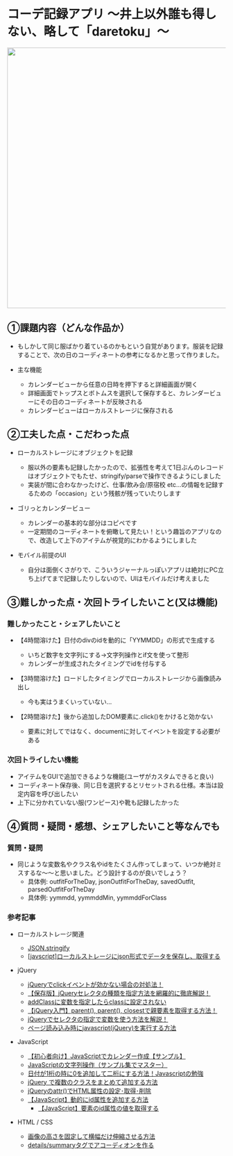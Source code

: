 # コーデ記録アプリ 〜井上以外誰も得しない、略して「daretoku」〜
<img src ="https://user-images.githubusercontent.com/113824527/201226971-c443ebf2-055e-4af2-a551-2a8701a8906b.png" width="600px">

## ①課題内容（どんな作品か）
- もしかして同じ服ばかり着ているのかもという自覚があります。服装を記録することで、次の日のコーディネートの参考になるかと思って作りました。

- 主な機能
  - カレンダービューから任意の日時を押下すると詳細画面が開く
  - 詳細画面でトップスとボトムスを選択して保存すると、カレンダービューにその日のコーディネートが反映される
  - カレンダービューはローカルストレージに保存される

## ②工夫した点・こだわった点
- ローカルストレージにオブジェクトを記録
  - 服以外の要素も記録したかったので、拡張性を考えて1日ぶんのレコードはオブジェクトでもたせ、stringify/parseで操作できるようにしました
  - 実装が間に合わなかったけど、仕事/飲み会/原宿校 etc...の情報を記録するための「occasion」という残骸が残っていたりします

- ゴリっとカレンダービュー
  - カレンダーの基本的な部分はコピペです
  - 一定期間のコーディネートを俯瞰して見たい！という趣旨のアプリなので、改造して上下のアイテムが視覚的にわかるようにしました

- モバイル前提のUI
  - 自分は面倒くさがりで、こういうジャーナルっぽいアプリは絶対にPC立ち上げてまで記録したりしないので、UIはモバイルだけ考えました

## ③難しかった点・次回トライしたいこと(又は機能)
### 難しかったこと・シェアしたいこと
- 【4時間溶けた】日付のdivのidを動的に「YYMMDD」の形式で生成する
  - いちど数字を文字列にする→文字列操作とif文を使って整形
  - カレンダーが生成されたタイミングでidを付与する

- 【3時間溶けた】ロードしたタイミングでローカルストレージから画像読み出し
  - 今も実はうまくいっていない…

- 【2時間溶けた】後から追加したDOM要素に.click()をかけると効かない
  - 要素に対してではなく、documentに対してイベントを設定する必要がある

### 次回トライしたい機能
- アイテムをGUIで追加できるような機能(ユーザがカスタムできると良い)
- コーディネート保存後、同じ日を選択するとリセットされる仕様。本当は設定内容を呼び出したい
- 上下に分かれていない服(ワンピース)や靴も記録したかった

## ④質問・疑問・感想、シェアしたいこと等なんでも
### 質問・疑問
- 同じような変数名やクラス名やidをたくさん作ってしまって、いつか絶対ミスするな〜〜と思いました。どう設計するのが良いでしょう？
  - 具体例: outfitForTheDay, jsonOutfitForTheDay, savedOutfit, parsedOutfitForTheDay
  - 具体例: yymmdd, yymmddMin, yymmddForClass

###  参考記事
 - ローカルストレージ関連
   - [JSON.stringify](https://developer.mozilla.org/ja/docs/Web/JavaScript/Reference/Global_Objects/JSON/stringify)
   - [[javscript]ローカルストレージにjson形式でデータを保存し、取得する](https://qiita.com/w-tdon/items/81034bd3006806f7d7c3)

 - jQuery
   - [jQueryでclickイベントが効かない場合の対処法！](https://qumeru.com/magazine/401)
   - [【保存版】jQueryセレクタの種類を指定方法を網羅的に徹底解説！](https://pengi-n.co.jp/blog/jquery-selecter/#i-2)
   - [addClassに変数を指定したらclassに設定されない](https://teratail.com/questions/335676)
   - [【jQuery入門】parent(), parent(), closestで親要素を取得する方法！](https://www.sejuku.net/blog/36261)
   - [jQueryでセレクタの指定で変数を使う方法を解説！](https://qumeru.com/magazine/250)
   - [ページ読み込み時にjavascript(jQuery)を実行する方法](https://arts-factory.net/javascript_load/)


 - JavaScript
   - [【初心者向け】JavaScriptでカレンダー作成【サンプル】](https://nyanblog2222.com/programming/javascript/2749/)
   - [JavaScriptの文字列操作（サンプル集でマスター）](https://qiita.com/saka212/items/11ce1f1d6316c1fbf15b)
   - [日付が1桁の時に0を追加して二桁にする方法！Javascriptの勉強](https://programmer-life.work/javascript/adjust-date)
   - [jQuery で複数のクラスをまとめて追加する方法](https://gotohayato.com/content/33/)
   - [jQueryのattr()でHTML属性の設定･取得･削除](https://www.flatflag.nir87.com/attr-1803)
   - [【JavaScript】動的にid属性を追加する方法](https://konoti.com/website/javascript/dynamic-id.html)
     - [【JavaScript】要素のid属性の値を取得する](https://into-the-program.com/javascript-get-value-element-id-attribute/#:~:text=API%2FElement%2Fid-,getAttribute%E3%83%A1%E3%82%BD%E3%83%83%E3%83%89%E3%81%A7%E8%A6%81%E7%B4%A0%E3%81%AEid%E5%B1%9E%E6%80%A7%E3%81%AE%E5%80%A4%E3%82%92,%E3%81%99%E3%82%8B%E3%81%93%E3%81%A8%E3%81%8C%E3%81%A7%E3%81%8D%E3%81%BE%E3%81%99%E3%80%82)

 - HTML / CSS
   - [画像の高さを固定して横幅だけ伸縮させる方法](https://www.design-memo.com/coding/object-fit-property#:~:text=%E8%83%8C%E6%99%AF%E7%94%BB%E5%83%8F%E3%81%A7%E8%A1%A8%E7%A4%BA%E3%81%95%E3%81%9B%E3%82%8B,%E3%81%8C%E3%81%A7%E3%81%8D%E3%82%8B%E3%81%A8%E3%81%84%E3%81%86%E3%81%93%E3%81%A8%E3%81%A7%E3%81%99%E3%80%82&text=%E3%81%93%E3%81%AE%E3%82%88%E3%81%86%E3%81%AB%E3%80%81object%2Dfit,%E3%81%99%E3%82%8B%E3%82%88%E3%81%86%E3%81%AB%E3%81%AA%E3%82%8A%E3%81%BE%E3%81%99%E3%80%82)
   - [details/summaryタグでアコーディオンを作る](https://code-kitchen.dev/html/details-summary/)
